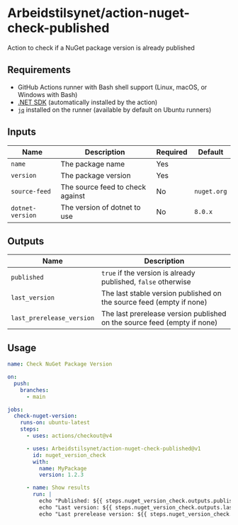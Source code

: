 # Arbeidstilsynet/action-nuget-check-published

Action to check if a NuGet package version is already published

## Requirements

- GitHub Actions runner with Bash shell support (Linux, macOS, or Windows with Bash)
- [.NET SDK](https://dotnet.microsoft.com/download) (automatically installed by the action)
- [`jq`](https://stedolan.github.io/jq/) installed on the runner (available by default on Ubuntu runners)

## Inputs

| Name             | Description                      | Required | Default     |
|------------------|----------------------------------|----------|-------------|
| `name`           | The package name                 | Yes      |             |
| `version`        | The package version              | Yes      |             |
| `source-feed`    | The source feed to check against | No       | `nuget.org` |
| `dotnet-version` | The version of dotnet to use     | No       | `8.0.x`     |

## Outputs

| Name                      | Description                                                              |
|---------------------------|--------------------------------------------------------------------------|
| `published`               | `true` if the version is already published, `false` otherwise            |
| `last_version`            | The last stable version published on the source feed (empty if none)     |
| `last_prerelease_version` | The last prerelease version published on the source feed (empty if none) |

## Usage

```yaml
name: Check NuGet Package Version

on:
  push:
    branches:
      - main

jobs:
  check-nuget-version:
    runs-on: ubuntu-latest
    steps:
      - uses: actions/checkout@v4

      - uses: Arbeidstilsynet/action-nuget-check-published@v1
        id: nuget_version_check
        with:
          name: MyPackage
          version: 1.2.3

      - name: Show results
        run: |
          echo "Published: ${{ steps.nuget_version_check.outputs.published }}"
          echo "Last version: ${{ steps.nuget_version_check.outputs.last_version }}"
          echo "Last prerelease version: ${{ steps.nuget_version_check.outputs.last_prerelease_version }}"
```
